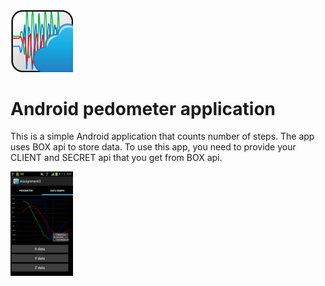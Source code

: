 
<img src="https://github.com/hossein1387/Pedometer/blob/master/report/Title.jpg" width="100">

# Android pedometer application

This is a simple Android application that counts number of steps. The app uses BOX api to store data. To use this app, you need to provide your CLIENT and SECRET api that you get from BOX api. 

<img src="https://github.com/hossein1387/Pedometer/blob/master/report/DATAGRAPH.jpg" width="100">

